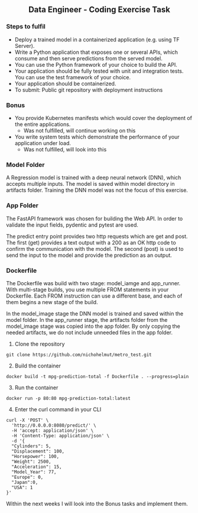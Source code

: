 <h2 align="center">Data Engineer - Coding Exercise Task</h3>

### Steps to fulfil

* Deploy a trained model in a containerized application (e.g. using TF Server).
* Write a Python application that exposes one or several APIs, which consume and then serve
  predictions from the served model.
* You can use the Python framework of your choice to build the API.
* Your application should be fully tested with unit and integration tests. You can use
  the test framework of your choice.
* Your application should be containerized.
* To submit:
  Public git repository with deployment instructions

### Bonus

* You provide Kubernetes manifests which would cover the deployment of the entire applications.
    * Was not fulfilled, will continue working on this
* You write system tests which demonstrate the performance of your application under load.
    * Was not fulfilled, will look into this

### Model Folder

A Regression model is trained with a deep neural network (DNN), which accepts multiple inputs. The model is saved within
model
directory in artifacts folder. Training the DNN model was not the focus of this exercise.

### App Folder

The FastAPI framework was chosen for building the Web API. In order to validate the input fields, pydentic and pytest 
are used.

The predict entry point provides two http requests which are get and post. The first (get) provides a text output with
a 200 as an OK http code to confirm the communication with the model. The second (post) is used to send the input to
the model and provide the prediction as an output.

### Dockerfile

The Dockerfile was build with two stage: model_iamge and app_runner.
With multi-stage builds, you use multiple FROM statements in your Dockerfile. Each FROM instruction can use a
different base, and each of them begins a new stage of the build.

In the model_image stage the DNN model is trained and saved within the model folder.
In the app_runner stage, the artifacts folder from the model_image stage was copied into the app folder. By only
copying the needed artifacts, we do not include unneeded files in the app folder.

1. Clone the repository

```
git clone https://github.com/nichohelmut/metro_test.git
```

2. Build the container

```
docker build -t mpg-prediction-total -f Dockerfile . --progress=plain
```

3. Run the container

```
docker run -p 80:80 mpg-prediction-total:latest
```

4. Enter the curl command in your CLI

```
curl -X 'POST' \
  'http://0.0.0.0:8080/predict/' \
  -H 'accept: application/json' \
  -H 'Content-Type: application/json' \
  -d '{
  "Cylinders": 5,
  "Displacement": 100,
  "Horsepower": 100,
  "Weight": 2500,
  "Acceleration": 15,
  "Model_Year": 77,
  "Europe": 0,
  "Japan":0,
  "USA": 1
}'                           
```

Within the next weeks I will look into the Bonus tasks and implement them.